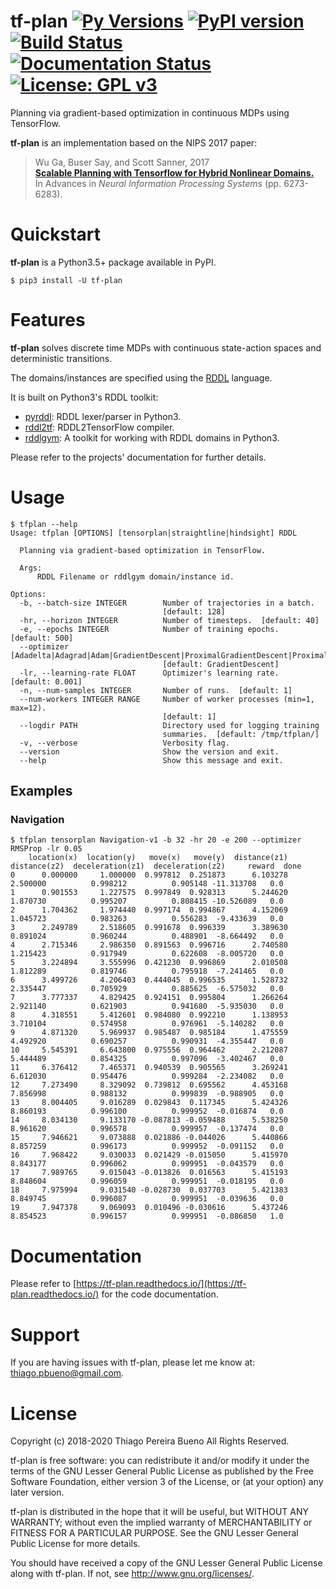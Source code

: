 # tf-plan [![Py Versions][py-versions.svg]][pypi-project] [![PyPI version][pypi-version.svg]][pypi-version] [![Build Status][travis.svg]][travis-project] [![Documentation Status][rtd-badge.svg]][rtd-badge] [![License: GPL v3][license.svg]][license]

Planning via gradient-based optimization in continuous MDPs using TensorFlow.

**tf-plan** is an implementation based on the NIPS 2017 paper:

> Wu Ga, Buser Say, and Scott Sanner, 2017<br>
> **[Scalable Planning with Tensorflow for Hybrid Nonlinear Domains.](http://papers.nips.cc/paper/7207-scalable-planning-with-tensorflow-for-hybrid-nonlinear-domains.pdf)**<br>
> In Advances in *Neural Information Processing Systems* (pp. 6273-6283).


# Quickstart

**tf-plan** is a Python3.5+ package available in PyPI.

```text
$ pip3 install -U tf-plan
```

# Features

**tf-plan** solves discrete time MDPs with continuous state-action spaces and deterministic transitions.

The domains/instances are specified using the [RDDL](http://users.cecs.anu.edu.au/~ssanner/IPPC_2011/RDDL.pdf) language.

It is built on Python3's RDDL toolkit:

- [pyrddl](https://github.com/thiagopbueno/pyrddl): RDDL lexer/parser in Python3.
- [rddl2tf](https://github.com/thiagopbueno/rddl2tf): RDDL2TensorFlow compiler.
- [rddlgym](https://github.com/thiagopbueno/rddlgym): A toolkit for working with RDDL domains in Python3.

Please refer to the projects' documentation for further details.


# Usage

```text
$ tfplan --help
Usage: tfplan [OPTIONS] [tensorplan|straightline|hindsight] RDDL

  Planning via gradient-based optimization in TensorFlow.

  Args:
      RDDL Filename or rddlgym domain/instance id.

Options:
  -b, --batch-size INTEGER        Number of trajectories in a batch.
                                  [default: 128]
  -hr, --horizon INTEGER          Number of timesteps.  [default: 40]
  -e, --epochs INTEGER            Number of training epochs.  [default: 500]
  --optimizer [Adadelta|Adagrad|Adam|GradientDescent|ProximalGradientDescent|ProximalAdagrad|RMSProp]
                                  [default: GradientDescent]
  -lr, --learning-rate FLOAT      Optimizer's learning rate.  [default: 0.001]
  -n, --num-samples INTEGER       Number of runs.  [default: 1]
  --num-workers INTEGER RANGE     Number of worker processes (min=1, max=12).
                                  [default: 1]
  --logdir PATH                   Directory used for logging training
                                  summaries.  [default: /tmp/tfplan/]
  -v, --verbose                   Verbosity flag.
  --version                       Show the version and exit.
  --help                          Show this message and exit.
```

## Examples

### Navigation

```text
$ tfplan tensorplan Navigation-v1 -b 32 -hr 20 -e 200 --optimizer RMSProp -lr 0.05
    location(x)  location(y)   move(x)   move(y)  distance(z1)  distance(z2)  deceleration(z1)  deceleration(z2)     reward  done
0      0.000000     1.000000  0.997812  0.251873      6.103278      2.500000          0.998212          0.905148 -11.313708   0.0
1      0.901553     1.227575  0.997849  0.928313      5.244620      1.870730          0.995207          0.808415 -10.526089   0.0
2      1.704362     1.974440  0.997174  0.994867      4.152069      1.045723          0.983263          0.556283  -9.433639   0.0
3      2.249789     2.518605  0.991678  0.996339      3.389630      0.891024          0.960244          0.488901  -8.664492   0.0
4      2.715346     2.986350  0.891563  0.996716      2.740580      1.215423          0.917949          0.622608  -8.005720   0.0
5      3.224894     3.555996  0.421230  0.996869      2.010508      1.812289          0.819746          0.795918  -7.241465   0.0
6      3.499726     4.206403  0.444045  0.996535      1.528732      2.335447          0.705929          0.885625  -6.575032   0.0
7      3.777337     4.829425  0.924151  0.995804      1.266264      2.921140          0.621903          0.941680  -5.935030   0.0
8      4.318551     5.412601  0.984080  0.992210      1.138953      3.710104          0.574958          0.976961  -5.140282   0.0
9      4.871320     5.969937  0.985487  0.985184      1.475559      4.492920          0.690257          0.990931  -4.355447   0.0
10     5.545391     6.643800  0.975556  0.964462      2.212087      5.444489          0.854325          0.997096  -3.402467   0.0
11     6.376412     7.465371  0.940539  0.905565      3.269241      6.612030          0.954476          0.999284  -2.234082   0.0
12     7.273490     8.329092  0.739812  0.695562      4.453168      7.856998          0.988132          0.999839  -0.988905   0.0
13     8.004405     9.016289  0.029843  0.117345      5.424326      8.860193          0.996100          0.999952  -0.016874   0.0
14     8.034130     9.133170 -0.087813 -0.059488      5.538250      8.961620          0.996578          0.999957  -0.137474   0.0
15     7.946621     9.073888  0.021886 -0.044026      5.440866      8.857259          0.996173          0.999952  -0.091152   0.0
16     7.968422     9.030033  0.021429 -0.015050      5.415970      8.843177          0.996062          0.999951  -0.043579   0.0
17     7.989765     9.015043 -0.013826  0.016563      5.415193      8.848604          0.996059          0.999951  -0.018195   0.0
18     7.975994     9.031540 -0.028730  0.037703      5.421383      8.849745          0.996087          0.999951  -0.039636   0.0
19     7.947378     9.069093  0.010496 -0.030616      5.437246      8.854523          0.996157          0.999951  -0.086850   1.0
```

# Documentation

Please refer to [https://tf-plan.readthedocs.io/](https://tf-plan.readthedocs.io/) for the code documentation.

# Support

If you are having issues with tf-plan, please let me know at: [thiago.pbueno@gmail.com](mailto://thiago.pbueno@gmail.com).

# License

Copyright (c) 2018-2020 Thiago Pereira Bueno All Rights Reserved.

tf-plan is free software: you can redistribute it and/or modify it
under the terms of the GNU Lesser General Public License as published by
the Free Software Foundation, either version 3 of the License, or (at
your option) any later version.

tf-plan is distributed in the hope that it will be useful, but
WITHOUT ANY WARRANTY; without even the implied warranty of
MERCHANTABILITY or FITNESS FOR A PARTICULAR PURPOSE. See the GNU Lesser
General Public License for more details.

You should have received a copy of the GNU Lesser General Public License
along with tf-plan. If not, see http://www.gnu.org/licenses/.


[py-versions.svg]: https://img.shields.io/pypi/pyversions/tf-plan.svg?logo=python&logoColor=white
[pypi-project]: https://pypi.org/project/tf-plan

[pypi-version.svg]: https://badge.fury.io/py/tf-plan.svg
[pypi-version]: https://badge.fury.io/py/tf-plan

[travis.svg]: https://img.shields.io/travis/thiagopbueno/tf-plan/master.svg?logo=travis
[travis-project]: https://travis-ci.org/thiagopbueno/tf-plan

[rtd-badge.svg]: https://readthedocs.org/projects/tf-plan/badge/?version=latest
[rtd-badge]: https://tf-plan.readthedocs.io/en/latest/?badge=latest

[license.svg]: https://img.shields.io/badge/License-GPL%20v3-blue.svg
[license]: https://github.com/thiagopbueno/tf-plan/blob/master/LICENSE
